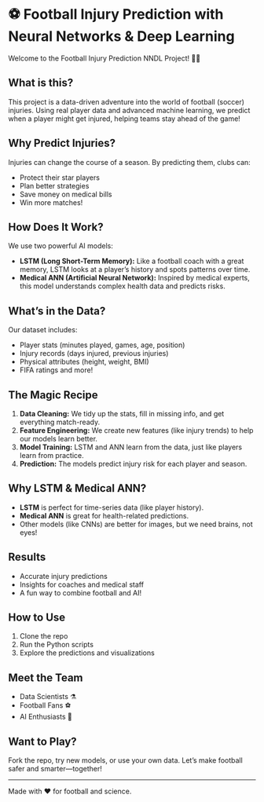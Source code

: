 # ⚽ Football Injury Prediction with Neural Networks & Deep Learning

Welcome to the Football Injury Prediction NNDL Project! 🧠💥

## What is this?
This project is a data-driven adventure into the world of football (soccer) injuries. Using real player data and advanced machine learning, we predict when a player might get injured, helping teams stay ahead of the game!

## Why Predict Injuries?
Injuries can change the course of a season. By predicting them, clubs can:
- Protect their star players
- Plan better strategies
- Save money on medical bills
- Win more matches!

## How Does It Work?
We use two powerful AI models:
- **LSTM (Long Short-Term Memory):** Like a football coach with a great memory, LSTM looks at a player’s history and spots patterns over time.
- **Medical ANN (Artificial Neural Network):** Inspired by medical experts, this model understands complex health data and predicts risks.

## What’s in the Data?
Our dataset includes:
- Player stats (minutes played, games, age, position)
- Injury records (days injured, previous injuries)
- Physical attributes (height, weight, BMI)
- FIFA ratings and more!

## The Magic Recipe
1. **Data Cleaning:** We tidy up the stats, fill in missing info, and get everything match-ready.
2. **Feature Engineering:** We create new features (like injury trends) to help our models learn better.
3. **Model Training:** LSTM and ANN learn from the data, just like players learn from practice.
4. **Prediction:** The models predict injury risk for each player and season.

## Why LSTM & Medical ANN?
- **LSTM** is perfect for time-series data (like player history).
- **Medical ANN** is great for health-related predictions.
- Other models (like CNNs) are better for images, but we need brains, not eyes!

## Results
- Accurate injury predictions
- Insights for coaches and medical staff
- A fun way to combine football and AI!

## How to Use
1. Clone the repo
2. Run the Python scripts
3. Explore the predictions and visualizations

## Meet the Team
- Data Scientists ⚗️
- Football Fans ⚽
- AI Enthusiasts 🤖

## Want to Play?
Fork the repo, try new models, or use your own data. Let’s make football safer and smarter—together!

---

Made with ❤️ for football and science.
